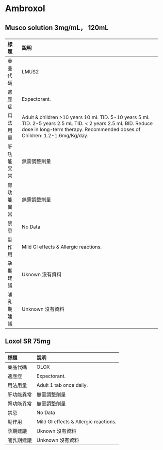# Ambroxol

## Musco solution 3mg/mL， 120mL

##### 

| 標題       | 說明                                                                                                                                                                                      |
|:-----------|:------------------------------------------------------------------------------------------------------------------------------------------------------------------------------------------|
| 藥品代碼   | LMUS2                                                                                                                                                                                     |
| 適應症     | Expectorant.                                                                                                                                                                              |
| 用法用量   | Adult & children >10 years 10 mL TID. 5-10 years 5 mL TID. 2-5 years 2.5 mL TID. < 2 years 2.5 mL BID. Reduce dose in long-term therapy. Recommended doses of Children: 1.2-1.6mg/Kg/day. |
| 肝功能異常 | 無需調整劑量                                                                                                                                                                              |
| 腎功能異常 | 無需調整劑量                                                                                                                                                                              |
| 禁忌       | No Data                                                                                                                                                                                   |
| 副作用     | Mild GI effects & Allergic reactions.                                                                                                                                                     |
| 孕期建議   | Uknown 沒有資料                                                                                                                                                                           |
| 哺乳期建議 | Unknown 沒有資料                                                                                                                                                                          |

## Loxol SR 75mg

##### 

| 標題       | 說明                                  |
|:-----------|:--------------------------------------|
| 藥品代碼   | OLOX                                  |
| 適應症     | Expectorant.                          |
| 用法用量   | Adult 1 tab once daily.               |
| 肝功能異常 | 無需調整劑量                          |
| 腎功能異常 | 無需調整劑量                          |
| 禁忌       | No Data                               |
| 副作用     | Mild GI effects & Allergic reactions. |
| 孕期建議   | Uknown 沒有資料                       |
| 哺乳期建議 | Unknown 沒有資料                      |

